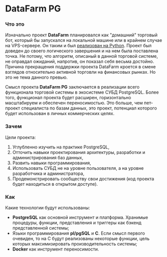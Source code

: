 # DataFarm PG

### Что это

Изначально проект <b>DataFarm</b> планировался как "домашний" торговый бот, который бы запускался на локальной машине или в крайнем случае на VPS-сервере. Он таким и был [реализован на Python](https://github.com/Jardinesdelareina/datafarm). Проект был доведен до своего логического завершения и на нем была поставлена точка. Не потому, что алгоритм, описаный в данной торговой системе, не оправдал ожиданий, напротив, он показал себя весьма достойно. Причина прекращения поддержки проекта DataFarm кроется в смене взглядов относительно активной торговли на финансовых рынках. Но это не тема данного превью.

Смысл проекта <b>DataFarm PG</b> заключается в реализации всего функционала торговой системы в экосистеме СУБД PostgreSQL. Более того, функционал проекта будет расширен, горизонтально масштабируем и обеспечен переносимостью. Это больше, чем пет-проект специалиста по базам данных, это проект, потенциал которого будет использован в личных коммерческих целях. 


### Зачем

Цели проекта:
1. Углубленно изучить на практике PostgreSQL, 
2. Отточить навыки проектирования архитектуры, разработки и администрирования баз данных, 
3. Развить навыки программирования, 
4. Использовать СУБД не на уровне пользователя, а на уровне разработчика и администратора, 
5. Продемонстрировать сообществу свои достижения (код проекта будет находиться в открытом доступе).


### Как

Какие технологии будут использованы:
* <b>PostgreSQL</b> как основной инструмент и платформа. Хранимые процедуры, функции, представления и триггеры как бэкенд представленной системы;
* Языки программирования <b>pl/pgSQL</b> и <b>C</b>. Если смысл первого очевиден, то на C будут реализованы некоторые функции, цель которых максимизировать производительность системы;
* <b>Docker</b> как инструмент переносимости. 